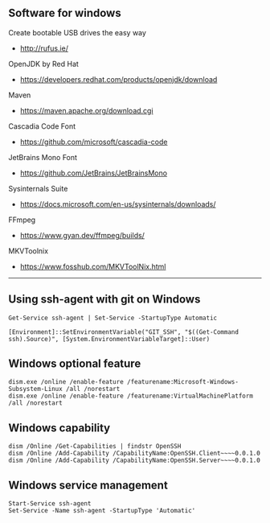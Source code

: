 ## Software for windows

Create bootable USB drives the easy way
- http://rufus.ie/

OpenJDK by Red Hat
- https://developers.redhat.com/products/openjdk/download

Maven
- https://maven.apache.org/download.cgi

Cascadia Code Font
- https://github.com/microsoft/cascadia-code

JetBrains Mono Font
- https://github.com/JetBrains/JetBrainsMono

Sysinternals Suite
- https://docs.microsoft.com/en-us/sysinternals/downloads/

FFmpeg
- https://www.gyan.dev/ffmpeg/builds/

MKVToolnix
- https://www.fosshub.com/MKVToolNix.html

---

## Using ssh-agent with git on Windows

```
Get-Service ssh-agent | Set-Service -StartupType Automatic

[Environment]::SetEnvironmentVariable("GIT_SSH", "$((Get-Command ssh).Source)", [System.EnvironmentVariableTarget]::User)
```

## Windows optional feature

```
dism.exe /online /enable-feature /featurename:Microsoft-Windows-Subsystem-Linux /all /norestart
dism.exe /online /enable-feature /featurename:VirtualMachinePlatform /all /norestart
```

## Windows capability

```
dism /Online /Get-Capabilities | findstr OpenSSH
dism /Online /Add-Capability /CapabilityName:OpenSSH.Client~~~~0.0.1.0
dism /Online /Add-Capability /CapabilityName:OpenSSH.Server~~~~0.0.1.0
```

## Windows service management

```
Start-Service ssh-agent
Set-Service -Name ssh-agent -StartupType 'Automatic'
```